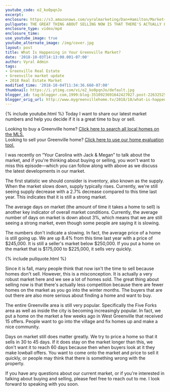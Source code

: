 ```yaml
---
youtube_code: e2_ko0pqnJo
excerpt:
enclosure: https://s3.amazonaws.com/vyralmarketing/Dan+Hamilton/Market+Update+%257C+Greenville+Real+Estate+Agent.mp4
pullquote: THE GREAT THING ABOUT SELLING NOW IS THAT THERE'S ACTUALLY LESS COMPETITION BECAUSE THERE ARE FEWER HOMES ON THE MARKET.
enclosure_type: video/mp4
enclosure_time:
use_youtube_image: true
youtube_alternate_image: /img/cover.jpg
layout: post
title: What Is Happening in Your Greenville Market?
date: '2018-10-03T14:13:00.001-07:00'
author: Vyral Admin
tags:
- Greenville Real Estate
- Greenville market update
- 2018 Real Estate Market
modified_time: '2018-10-04T11:34:36.660-07:00'
thumbnail: https://i.ytimg.com/vi/e2_ko0pqnJo/default.jpg
blogger_id: tag:blogger.com,1999:blog-3510923691642427027.post-2263252504375325978
blogger_orig_url: http://www.mygreenvillehome.tv/2018/10/what-is-happening-in-your-greenville.html
---
```

{% include youtube.html %}
Today I want to share our latest market numbers and help you decide if it is a great time to buy or sell.

<div class="post-cta">
Looking to buy a Greenville home? <a href="http://www.mygreenvillehome.com/buy/" target="_blank">Click here to search all local homes on the MLS.</a><br>
Looking to sell your Greenville home? <a href="http://www.mygreenvillehome.com/sell/" target="_blank">Click here to use our home evaluation tool.</a>
</div>

I was recently on “Your Carolina with Jack & Megan” to talk about the market, and if you're thinking about buying or selling, you won't want to miss this episode—which you can follow along with above as we discuss the latest developments in our market.

The first statistic we should consider is inventory, also known as the supply. When the market slows down, supply typically rises. Currently, we're still seeing supply decrease with a 2.7% decrease compared to this time last year. This indicates that it is still a strong market.

The average days on market (the amount of time it takes a home to sell) is another key indicator of overall market conditions. Currently, the average number of days on market is down about 3%, which means that we are still seeing a strong market, even though some people are saying it is slowing.

The numbers don't indicate a slowing. In fact, the average price of a home is still going up. We are up 8.4% from this time last year with a price of $245,000. It is still a seller's market below $250,000. If you put a home on the market that is $175,000 to $225,000, it sells very quickly.

{% include pullquote.html %}

Since it is fall, many people think that now isn't the time to sell because homes don't sell. However, this is a misconception. It is actually a very robust market here and we see a lot of homes sold. The great thing about selling now is that there's actually less competition because there are fewer homes on the market as you go into the winter months. The buyers that are out there are also more serious about finding a home and want to buy.

The entire Greenville area is still very popular. Specifically the Five Forks area as well as inside the city is becoming increasingly popular. In fact, we put a home on the market a few weeks ago in West Greenville that received 15 offers. People want to go into the village and fix homes up and make a nice community.

Days on market still does matter greatly. We try to price a home so that it sells in 30 to 45 days. If it does stay on the market longer than this, we don't want it to reach 60 days because then when buyers look at it they make lowball offers. You want to come onto the market and price to sell it quickly, or people may think that there is something wrong with the property.

If you have any questions about our current market, or if you're interested in talking about buying and selling, please feel free to reach out to me. I look forward to speaking with you soon.
